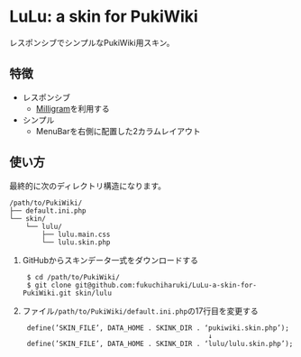 LuLu: a skin for PukiWiki
====

レスポンシブでシンプルなPukiWiki用スキン。

特徴
----

* レスポンシブ
  * [Milligram](http://milligram.io/)を利用する
* シンプル
  * MenuBarを右側に配置した2カラムレイアウト

使い方
----

最終的に次のディレクトリ構造になります。

```
/path/to/PukiWiki/
├── default.ini.php
└── skin/
    └── lulu/
        ├── lulu.main.css
        └── lulu.skin.php
```

1. GitHubからスキンデータ一式をダウンロードする

        $ cd /path/to/PukiWiki/
        $ git clone git@github.com:fukuchiharuki/LuLu-a-skin-for-PukiWiki.git skin/lulu
1. ファイル``/path/to/PukiWiki/default.ini.php``の17行目を変更する

        define(’SKIN_FILE’, DATA_HOME . SKINK_DIR . ‘pukiwiki.skin.php’);
                                                     ↓
        define(’SKIN_FILE’, DATA_HOME . SKINK_DIR . ‘lulu/lulu.skin.php’);
